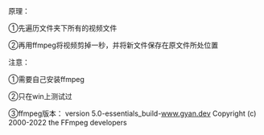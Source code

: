 原理：

①先遍历文件夹下所有的视频文件

②再用ffmpeg将视频剪掉一秒，并将新文件保存在原文件所处位置




注意：

①需要自己安装ffmpeg

②只在win上测试过


③ffmpeg版本： version 5.0-essentials_build-www.gyan.dev Copyright (c) 2000-2022 the FFmpeg developers

